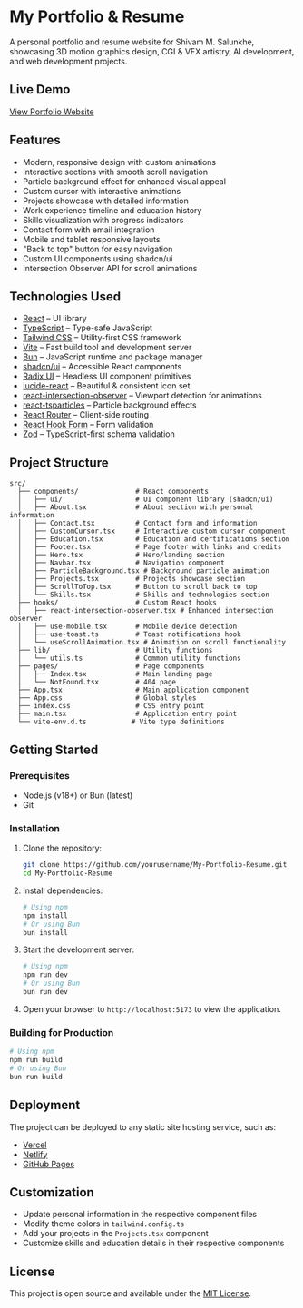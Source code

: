 # My Portfolio & Resume

A personal portfolio and resume website for Shivam M. Salunkhe, showcasing 3D motion graphics design, CGI & VFX artistry, AI development, and web development projects.

## Live Demo

[View Portfolio Website](https://link) <!-- Update with your actual portfolio link when available -->

## Features

- Modern, responsive design with custom animations
- Interactive sections with smooth scroll navigation
- Particle background effect for enhanced visual appeal
- Custom cursor with interactive animations
- Projects showcase with detailed information
- Work experience timeline and education history
- Skills visualization with progress indicators
- Contact form with email integration
- Mobile and tablet responsive layouts
- "Back to top" button for easy navigation
- Custom UI components using shadcn/ui
- Intersection Observer API for scroll animations

## Technologies Used

- [React](https://react.dev/) – UI library
- [TypeScript](https://www.typescriptlang.org/) – Type-safe JavaScript
- [Tailwind CSS](https://tailwindcss.com/) – Utility-first CSS framework
- [Vite](https://vitejs.dev/) – Fast build tool and development server
- [Bun](https://bun.sh/) – JavaScript runtime and package manager
- [shadcn/ui](https://ui.shadcn.com/) – Accessible React components
- [Radix UI](https://www.radix-ui.com/) – Headless UI component primitives
- [lucide-react](https://lucide.dev/) – Beautiful & consistent icon set
- [react-intersection-observer](https://www.npmjs.com/package/react-intersection-observer) – Viewport detection for animations
- [react-tsparticles](https://particles.js.org/) – Particle background effects
- [React Router](https://reactrouter.com/) – Client-side routing
- [React Hook Form](https://react-hook-form.com/) – Form validation
- [Zod](https://zod.dev/) – TypeScript-first schema validation

## Project Structure

```
src/
  ├── components/              # React components
  │   ├── ui/                  # UI component library (shadcn/ui)
  │   ├── About.tsx            # About section with personal information
  │   ├── Contact.tsx          # Contact form and information
  │   ├── CustomCursor.tsx     # Interactive custom cursor component
  │   ├── Education.tsx        # Education and certifications section
  │   ├── Footer.tsx           # Page footer with links and credits
  │   ├── Hero.tsx             # Hero/landing section
  │   ├── Navbar.tsx           # Navigation component
  │   ├── ParticleBackground.tsx # Background particle animation
  │   ├── Projects.tsx         # Projects showcase section
  │   ├── ScrollToTop.tsx      # Button to scroll back to top
  │   └── Skills.tsx           # Skills and technologies section
  ├── hooks/                   # Custom React hooks
  │   ├── react-intersection-observer.tsx # Enhanced intersection observer
  │   ├── use-mobile.tsx       # Mobile device detection
  │   ├── use-toast.ts         # Toast notifications hook
  │   └── useScrollAnimation.tsx # Animation on scroll functionality
  ├── lib/                     # Utility functions
  │   └── utils.ts             # Common utility functions
  ├── pages/                   # Page components
  │   ├── Index.tsx            # Main landing page
  │   └── NotFound.tsx         # 404 page
  ├── App.tsx                  # Main application component
  ├── App.css                  # Global styles
  ├── index.css                # CSS entry point
  ├── main.tsx                 # Application entry point
  └── vite-env.d.ts           # Vite type definitions
```

## Getting Started

### Prerequisites

- Node.js (v18+) or Bun (latest)
- Git

### Installation

1. Clone the repository:
   ```bash
   git clone https://github.com/yourusername/My-Portfolio-Resume.git
   cd My-Portfolio-Resume
   ```

2. Install dependencies:
   ```bash
   # Using npm
   npm install
   # Or using Bun
   bun install
   ```

3. Start the development server:
   ```bash
   # Using npm
   npm run dev
   # Or using Bun
   bun run dev
   ```

4. Open your browser to `http://localhost:5173` to view the application.

### Building for Production

```bash
# Using npm
npm run build
# Or using Bun
bun run build
```

## Deployment

The project can be deployed to any static site hosting service, such as:
- [Vercel](https://vercel.com/)
- [Netlify](https://www.netlify.com/)
- [GitHub Pages](https://pages.github.com/)

## Customization

- Update personal information in the respective component files
- Modify theme colors in `tailwind.config.ts`
- Add your projects in the `Projects.tsx` component
- Customize skills and education details in their respective components

## License

This project is open source and available under the [MIT License](LICENSE).
